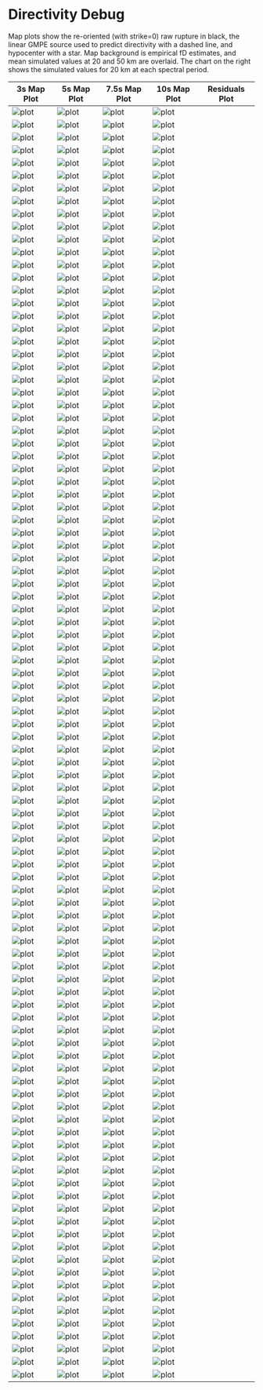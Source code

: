 # Directivity Debug

Map plots show the re-oriented (with strike=0) raw rupture in black, the linear GMPE source used to predict directivity with a dashed line, and hypocenter with a star. Map background is empirical fD estimates, and mean simulated values at 20 and 50 km are overlaid. The chart on the right shows the simulated values for 20 km at each spectral period.

| 3s Map Plot | 5s Map Plot | 7.5s Map Plot | 10s Map Plot | Residuals Plot |
|-----|-----|-----|-----|-----|
| ![plot](event_57302_map_3s.png) | ![plot](event_57302_map_5s.png) | ![plot](event_57302_map_10s.png) | ![plot](event_57302_residuals.png) |
| ![plot](event_58497_map_3s.png) | ![plot](event_58497_map_5s.png) | ![plot](event_58497_map_10s.png) | ![plot](event_58497_residuals.png) |
| ![plot](event_64589_map_3s.png) | ![plot](event_64589_map_5s.png) | ![plot](event_64589_map_10s.png) | ![plot](event_64589_residuals.png) |
| ![plot](event_71389_map_3s.png) | ![plot](event_71389_map_5s.png) | ![plot](event_71389_map_10s.png) | ![plot](event_71389_residuals.png) |
| ![plot](event_73286_map_3s.png) | ![plot](event_73286_map_5s.png) | ![plot](event_73286_map_10s.png) | ![plot](event_73286_residuals.png) |
| ![plot](event_75864_map_3s.png) | ![plot](event_75864_map_5s.png) | ![plot](event_75864_map_10s.png) | ![plot](event_75864_residuals.png) |
| ![plot](event_78945_map_3s.png) | ![plot](event_78945_map_5s.png) | ![plot](event_78945_map_10s.png) | ![plot](event_78945_residuals.png) |
| ![plot](event_81048_map_3s.png) | ![plot](event_81048_map_5s.png) | ![plot](event_81048_map_10s.png) | ![plot](event_81048_residuals.png) |
| ![plot](event_85714_map_3s.png) | ![plot](event_85714_map_5s.png) | ![plot](event_85714_map_10s.png) | ![plot](event_85714_residuals.png) |
| ![plot](event_89215_map_3s.png) | ![plot](event_89215_map_5s.png) | ![plot](event_89215_map_10s.png) | ![plot](event_89215_residuals.png) |
| ![plot](event_89673_map_3s.png) | ![plot](event_89673_map_5s.png) | ![plot](event_89673_map_10s.png) | ![plot](event_89673_residuals.png) |
| ![plot](event_97210_map_3s.png) | ![plot](event_97210_map_5s.png) | ![plot](event_97210_map_10s.png) | ![plot](event_97210_residuals.png) |
| ![plot](event_99217_map_3s.png) | ![plot](event_99217_map_5s.png) | ![plot](event_99217_map_10s.png) | ![plot](event_99217_residuals.png) |
| ![plot](event_106972_map_3s.png) | ![plot](event_106972_map_5s.png) | ![plot](event_106972_map_10s.png) | ![plot](event_106972_residuals.png) |
| ![plot](event_114360_map_3s.png) | ![plot](event_114360_map_5s.png) | ![plot](event_114360_map_10s.png) | ![plot](event_114360_residuals.png) |
| ![plot](event_121557_map_3s.png) | ![plot](event_121557_map_5s.png) | ![plot](event_121557_map_10s.png) | ![plot](event_121557_residuals.png) |
| ![plot](event_121818_map_3s.png) | ![plot](event_121818_map_5s.png) | ![plot](event_121818_map_10s.png) | ![plot](event_121818_residuals.png) |
| ![plot](event_126170_map_3s.png) | ![plot](event_126170_map_5s.png) | ![plot](event_126170_map_10s.png) | ![plot](event_126170_residuals.png) |
| ![plot](event_131964_map_3s.png) | ![plot](event_131964_map_5s.png) | ![plot](event_131964_map_10s.png) | ![plot](event_131964_residuals.png) |
| ![plot](event_132339_map_3s.png) | ![plot](event_132339_map_5s.png) | ![plot](event_132339_map_10s.png) | ![plot](event_132339_residuals.png) |
| ![plot](event_152826_map_3s.png) | ![plot](event_152826_map_5s.png) | ![plot](event_152826_map_10s.png) | ![plot](event_152826_residuals.png) |
| ![plot](event_158046_map_3s.png) | ![plot](event_158046_map_5s.png) | ![plot](event_158046_map_10s.png) | ![plot](event_158046_residuals.png) |
| ![plot](event_164775_map_3s.png) | ![plot](event_164775_map_5s.png) | ![plot](event_164775_map_10s.png) | ![plot](event_164775_residuals.png) |
| ![plot](event_178651_map_3s.png) | ![plot](event_178651_map_5s.png) | ![plot](event_178651_map_10s.png) | ![plot](event_178651_residuals.png) |
| ![plot](event_181063_map_3s.png) | ![plot](event_181063_map_5s.png) | ![plot](event_181063_map_10s.png) | ![plot](event_181063_residuals.png) |
| ![plot](event_182933_map_3s.png) | ![plot](event_182933_map_5s.png) | ![plot](event_182933_map_10s.png) | ![plot](event_182933_residuals.png) |
| ![plot](event_186113_map_3s.png) | ![plot](event_186113_map_5s.png) | ![plot](event_186113_map_10s.png) | ![plot](event_186113_residuals.png) |
| ![plot](event_188008_map_3s.png) | ![plot](event_188008_map_5s.png) | ![plot](event_188008_map_10s.png) | ![plot](event_188008_residuals.png) |
| ![plot](event_197508_map_3s.png) | ![plot](event_197508_map_5s.png) | ![plot](event_197508_map_10s.png) | ![plot](event_197508_residuals.png) |
| ![plot](event_225895_map_3s.png) | ![plot](event_225895_map_5s.png) | ![plot](event_225895_map_10s.png) | ![plot](event_225895_residuals.png) |
| ![plot](event_227301_map_3s.png) | ![plot](event_227301_map_5s.png) | ![plot](event_227301_map_10s.png) | ![plot](event_227301_residuals.png) |
| ![plot](event_237245_map_3s.png) | ![plot](event_237245_map_5s.png) | ![plot](event_237245_map_10s.png) | ![plot](event_237245_residuals.png) |
| ![plot](event_244907_map_3s.png) | ![plot](event_244907_map_5s.png) | ![plot](event_244907_map_10s.png) | ![plot](event_244907_residuals.png) |
| ![plot](event_247748_map_3s.png) | ![plot](event_247748_map_5s.png) | ![plot](event_247748_map_10s.png) | ![plot](event_247748_residuals.png) |
| ![plot](event_253410_map_3s.png) | ![plot](event_253410_map_5s.png) | ![plot](event_253410_map_10s.png) | ![plot](event_253410_residuals.png) |
| ![plot](event_268903_map_3s.png) | ![plot](event_268903_map_5s.png) | ![plot](event_268903_map_10s.png) | ![plot](event_268903_residuals.png) |
| ![plot](event_280587_map_3s.png) | ![plot](event_280587_map_5s.png) | ![plot](event_280587_map_10s.png) | ![plot](event_280587_residuals.png) |
| ![plot](event_289206_map_3s.png) | ![plot](event_289206_map_5s.png) | ![plot](event_289206_map_10s.png) | ![plot](event_289206_residuals.png) |
| ![plot](event_291316_map_3s.png) | ![plot](event_291316_map_5s.png) | ![plot](event_291316_map_10s.png) | ![plot](event_291316_residuals.png) |
| ![plot](event_300768_map_3s.png) | ![plot](event_300768_map_5s.png) | ![plot](event_300768_map_10s.png) | ![plot](event_300768_residuals.png) |
| ![plot](event_309519_map_3s.png) | ![plot](event_309519_map_5s.png) | ![plot](event_309519_map_10s.png) | ![plot](event_309519_residuals.png) |
| ![plot](event_311889_map_3s.png) | ![plot](event_311889_map_5s.png) | ![plot](event_311889_map_10s.png) | ![plot](event_311889_residuals.png) |
| ![plot](event_315668_map_3s.png) | ![plot](event_315668_map_5s.png) | ![plot](event_315668_map_10s.png) | ![plot](event_315668_residuals.png) |
| ![plot](event_327289_map_3s.png) | ![plot](event_327289_map_5s.png) | ![plot](event_327289_map_10s.png) | ![plot](event_327289_residuals.png) |
| ![plot](event_337033_map_3s.png) | ![plot](event_337033_map_5s.png) | ![plot](event_337033_map_10s.png) | ![plot](event_337033_residuals.png) |
| ![plot](event_337076_map_3s.png) | ![plot](event_337076_map_5s.png) | ![plot](event_337076_map_10s.png) | ![plot](event_337076_residuals.png) |
| ![plot](event_346057_map_3s.png) | ![plot](event_346057_map_5s.png) | ![plot](event_346057_map_10s.png) | ![plot](event_346057_residuals.png) |
| ![plot](event_357984_map_3s.png) | ![plot](event_357984_map_5s.png) | ![plot](event_357984_map_10s.png) | ![plot](event_357984_residuals.png) |
| ![plot](event_364916_map_3s.png) | ![plot](event_364916_map_5s.png) | ![plot](event_364916_map_10s.png) | ![plot](event_364916_residuals.png) |
| ![plot](event_370536_map_3s.png) | ![plot](event_370536_map_5s.png) | ![plot](event_370536_map_10s.png) | ![plot](event_370536_residuals.png) |
| ![plot](event_373631_map_3s.png) | ![plot](event_373631_map_5s.png) | ![plot](event_373631_map_10s.png) | ![plot](event_373631_residuals.png) |
| ![plot](event_380784_map_3s.png) | ![plot](event_380784_map_5s.png) | ![plot](event_380784_map_10s.png) | ![plot](event_380784_residuals.png) |
| ![plot](event_397765_map_3s.png) | ![plot](event_397765_map_5s.png) | ![plot](event_397765_map_10s.png) | ![plot](event_397765_residuals.png) |
| ![plot](event_400611_map_3s.png) | ![plot](event_400611_map_5s.png) | ![plot](event_400611_map_10s.png) | ![plot](event_400611_residuals.png) |
| ![plot](event_419801_map_3s.png) | ![plot](event_419801_map_5s.png) | ![plot](event_419801_map_10s.png) | ![plot](event_419801_residuals.png) |
| ![plot](event_437860_map_3s.png) | ![plot](event_437860_map_5s.png) | ![plot](event_437860_map_10s.png) | ![plot](event_437860_residuals.png) |
| ![plot](event_438604_map_3s.png) | ![plot](event_438604_map_5s.png) | ![plot](event_438604_map_10s.png) | ![plot](event_438604_residuals.png) |
| ![plot](event_438697_map_3s.png) | ![plot](event_438697_map_5s.png) | ![plot](event_438697_map_10s.png) | ![plot](event_438697_residuals.png) |
| ![plot](event_448215_map_3s.png) | ![plot](event_448215_map_5s.png) | ![plot](event_448215_map_10s.png) | ![plot](event_448215_residuals.png) |
| ![plot](event_452383_map_3s.png) | ![plot](event_452383_map_5s.png) | ![plot](event_452383_map_10s.png) | ![plot](event_452383_residuals.png) |
| ![plot](event_455535_map_3s.png) | ![plot](event_455535_map_5s.png) | ![plot](event_455535_map_10s.png) | ![plot](event_455535_residuals.png) |
| ![plot](event_470879_map_3s.png) | ![plot](event_470879_map_5s.png) | ![plot](event_470879_map_10s.png) | ![plot](event_470879_residuals.png) |
| ![plot](event_484003_map_3s.png) | ![plot](event_484003_map_5s.png) | ![plot](event_484003_map_10s.png) | ![plot](event_484003_residuals.png) |
| ![plot](event_484884_map_3s.png) | ![plot](event_484884_map_5s.png) | ![plot](event_484884_map_10s.png) | ![plot](event_484884_residuals.png) |
| ![plot](event_489776_map_3s.png) | ![plot](event_489776_map_5s.png) | ![plot](event_489776_map_10s.png) | ![plot](event_489776_residuals.png) |
| ![plot](event_493110_map_3s.png) | ![plot](event_493110_map_5s.png) | ![plot](event_493110_map_10s.png) | ![plot](event_493110_residuals.png) |
| ![plot](event_499549_map_3s.png) | ![plot](event_499549_map_5s.png) | ![plot](event_499549_map_10s.png) | ![plot](event_499549_residuals.png) |
| ![plot](event_501388_map_3s.png) | ![plot](event_501388_map_5s.png) | ![plot](event_501388_map_10s.png) | ![plot](event_501388_residuals.png) |
| ![plot](event_505280_map_3s.png) | ![plot](event_505280_map_5s.png) | ![plot](event_505280_map_10s.png) | ![plot](event_505280_residuals.png) |
| ![plot](event_516480_map_3s.png) | ![plot](event_516480_map_5s.png) | ![plot](event_516480_map_10s.png) | ![plot](event_516480_residuals.png) |
| ![plot](event_524247_map_3s.png) | ![plot](event_524247_map_5s.png) | ![plot](event_524247_map_10s.png) | ![plot](event_524247_residuals.png) |
| ![plot](event_527440_map_3s.png) | ![plot](event_527440_map_5s.png) | ![plot](event_527440_map_10s.png) | ![plot](event_527440_residuals.png) |
| ![plot](event_536677_map_3s.png) | ![plot](event_536677_map_5s.png) | ![plot](event_536677_map_10s.png) | ![plot](event_536677_residuals.png) |
| ![plot](event_540967_map_3s.png) | ![plot](event_540967_map_5s.png) | ![plot](event_540967_map_10s.png) | ![plot](event_540967_residuals.png) |
| ![plot](event_549534_map_3s.png) | ![plot](event_549534_map_5s.png) | ![plot](event_549534_map_10s.png) | ![plot](event_549534_residuals.png) |
| ![plot](event_556646_map_3s.png) | ![plot](event_556646_map_5s.png) | ![plot](event_556646_map_10s.png) | ![plot](event_556646_residuals.png) |
| ![plot](event_558956_map_3s.png) | ![plot](event_558956_map_5s.png) | ![plot](event_558956_map_10s.png) | ![plot](event_558956_residuals.png) |
| ![plot](event_563129_map_3s.png) | ![plot](event_563129_map_5s.png) | ![plot](event_563129_map_10s.png) | ![plot](event_563129_residuals.png) |
| ![plot](event_580465_map_3s.png) | ![plot](event_580465_map_5s.png) | ![plot](event_580465_map_10s.png) | ![plot](event_580465_residuals.png) |
| ![plot](event_585310_map_3s.png) | ![plot](event_585310_map_5s.png) | ![plot](event_585310_map_10s.png) | ![plot](event_585310_residuals.png) |
| ![plot](event_593630_map_3s.png) | ![plot](event_593630_map_5s.png) | ![plot](event_593630_map_10s.png) | ![plot](event_593630_residuals.png) |
| ![plot](event_613236_map_3s.png) | ![plot](event_613236_map_5s.png) | ![plot](event_613236_map_10s.png) | ![plot](event_613236_residuals.png) |
| ![plot](event_628432_map_3s.png) | ![plot](event_628432_map_5s.png) | ![plot](event_628432_map_10s.png) | ![plot](event_628432_residuals.png) |
| ![plot](event_633412_map_3s.png) | ![plot](event_633412_map_5s.png) | ![plot](event_633412_map_10s.png) | ![plot](event_633412_residuals.png) |
| ![plot](event_642742_map_3s.png) | ![plot](event_642742_map_5s.png) | ![plot](event_642742_map_10s.png) | ![plot](event_642742_residuals.png) |
| ![plot](event_649329_map_3s.png) | ![plot](event_649329_map_5s.png) | ![plot](event_649329_map_10s.png) | ![plot](event_649329_residuals.png) |
| ![plot](event_661116_map_3s.png) | ![plot](event_661116_map_5s.png) | ![plot](event_661116_map_10s.png) | ![plot](event_661116_residuals.png) |
| ![plot](event_663142_map_3s.png) | ![plot](event_663142_map_5s.png) | ![plot](event_663142_map_10s.png) | ![plot](event_663142_residuals.png) |
| ![plot](event_665635_map_3s.png) | ![plot](event_665635_map_5s.png) | ![plot](event_665635_map_10s.png) | ![plot](event_665635_residuals.png) |
| ![plot](event_666192_map_3s.png) | ![plot](event_666192_map_5s.png) | ![plot](event_666192_map_10s.png) | ![plot](event_666192_residuals.png) |
| ![plot](event_673391_map_3s.png) | ![plot](event_673391_map_5s.png) | ![plot](event_673391_map_10s.png) | ![plot](event_673391_residuals.png) |
| ![plot](event_691887_map_3s.png) | ![plot](event_691887_map_5s.png) | ![plot](event_691887_map_10s.png) | ![plot](event_691887_residuals.png) |
| ![plot](event_698921_map_3s.png) | ![plot](event_698921_map_5s.png) | ![plot](event_698921_map_10s.png) | ![plot](event_698921_residuals.png) |
| ![plot](event_704577_map_3s.png) | ![plot](event_704577_map_5s.png) | ![plot](event_704577_map_10s.png) | ![plot](event_704577_residuals.png) |
| ![plot](event_717332_map_3s.png) | ![plot](event_717332_map_5s.png) | ![plot](event_717332_map_10s.png) | ![plot](event_717332_residuals.png) |
| ![plot](event_717667_map_3s.png) | ![plot](event_717667_map_5s.png) | ![plot](event_717667_map_10s.png) | ![plot](event_717667_residuals.png) |
| ![plot](event_724846_map_3s.png) | ![plot](event_724846_map_5s.png) | ![plot](event_724846_map_10s.png) | ![plot](event_724846_residuals.png) |
| ![plot](event_727697_map_3s.png) | ![plot](event_727697_map_5s.png) | ![plot](event_727697_map_10s.png) | ![plot](event_727697_residuals.png) |
| ![plot](event_736422_map_3s.png) | ![plot](event_736422_map_5s.png) | ![plot](event_736422_map_10s.png) | ![plot](event_736422_residuals.png) |
| ![plot](event_736995_map_3s.png) | ![plot](event_736995_map_5s.png) | ![plot](event_736995_map_10s.png) | ![plot](event_736995_residuals.png) |

